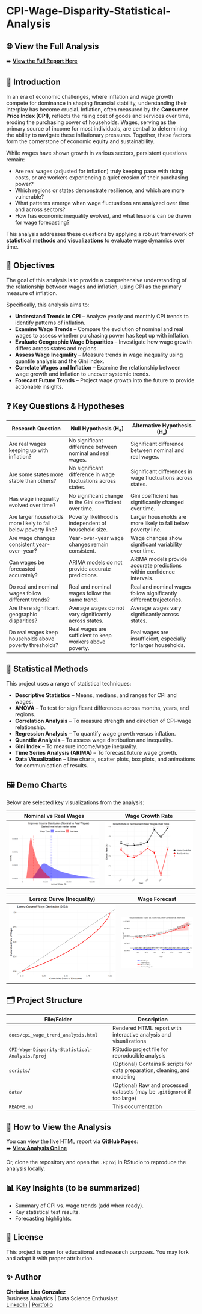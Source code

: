 # CPI-Wage-Disparity-Statistical-Analysis

## 🌐 View the Full Analysis
➡️ **[View the Full Report Here](https://christianlg2.github.io/CPI-Wage-Disparity-Statistical-Analysis/cpi_wage_trend_analysis.html)**  

## 📌 Introduction
In an era of economic challenges, where inflation and wage growth compete for dominance in shaping financial stability, understanding their interplay has become crucial. Inflation, often measured by the **Consumer Price Index (CPI)**, reflects the rising cost of goods and services over time, eroding the purchasing power of households. Wages, serving as the primary source of income for most individuals, are central to determining the ability to navigate these inflationary pressures. Together, these factors form the cornerstone of economic equity and sustainability.

While wages have shown growth in various sectors, persistent questions remain:  
- Are real wages (adjusted for inflation) truly keeping pace with rising costs, or are workers experiencing a quiet erosion of their purchasing power?  
- Which regions or states demonstrate resilience, and which are more vulnerable?  
- What patterns emerge when wage fluctuations are analyzed over time and across sectors?  
- How has economic inequality evolved, and what lessons can be drawn for wage forecasting?

This analysis addresses these questions by applying a robust framework of **statistical methods** and **visualizations** to evaluate wage dynamics over time.


## 🎯 Objectives
The goal of this analysis is to provide a comprehensive understanding of the relationship between wages and inflation, using CPI as the primary measure of inflation.

Specifically, this analysis aims to:

- **Understand Trends in CPI** – Analyze yearly and monthly CPI trends to identify patterns of inflation.
- **Examine Wage Trends** – Compare the evolution of nominal and real wages to assess whether purchasing power has kept up with inflation.
- **Evaluate Geographic Wage Disparities** – Investigate how wage growth differs across states and regions.
- **Assess Wage Inequality** – Measure trends in wage inequality using quantile analysis and the Gini index.
- **Correlate Wages and Inflation** – Examine the relationship between wage growth and inflation to uncover systemic trends.
- **Forecast Future Trends** – Project wage growth into the future to provide actionable insights.


## ❓ Key Questions & Hypotheses

| **Research Question** | **Null Hypothesis (H₀)** | **Alternative Hypothesis (Hₐ)** |
|----------------------|-------------------------|--------------------------------|
| Are real wages keeping up with inflation? | No significant difference between nominal and real wages. | Significant difference between nominal and real wages. |
| Are some states more stable than others? | No significant difference in wage fluctuations across states. | Significant differences in wage fluctuations across states. |
| Has wage inequality evolved over time? | No significant change in the Gini coefficient over time. | Gini coefficient has significantly changed over time. |
| Are larger households more likely to fall below poverty line? | Poverty likelihood is independent of household size. | Larger households are more likely to fall below poverty line. |
| Are wage changes consistent year-over-year? | Year-over-year wage changes remain consistent. | Wage changes show significant variability over time. |
| Can wages be forecasted accurately? | ARIMA models do not provide accurate predictions. | ARIMA models provide accurate predictions within confidence intervals. |
| Do real and nominal wages follow different trends? | Real and nominal wages follow the same trend. | Real and nominal wages follow significantly different trajectories. |
| Are there significant geographic disparities? | Average wages do not vary significantly across states. | Average wages vary significantly across states. |
| Do real wages keep households above poverty thresholds? | Real wages are sufficient to keep workers above poverty. | Real wages are insufficient, especially for larger households. |


## 🧮 Statistical Methods

This project uses a range of statistical techniques:

- **Descriptive Statistics** – Means, medians, and ranges for CPI and wages.
- **ANOVA** – To test for significant differences across months, years, and regions.
- **Correlation Analysis** – To measure strength and direction of CPI–wage relationship.
- **Regression Analysis** – To quantify wage growth versus inflation.
- **Quantile Analysis** – To assess wage distribution and inequality.
- **Gini Index** – To measure income/wage inequality.
- **Time Series Analysis (ARIMA)** – To forecast future wage growth.
- **Data Visualization** – Line charts, scatter plots, box plots, and animations for communication of results.


## 🖼️ Demo Charts
Below are selected key visualizations from the analysis:

| Nominal vs Real Wages | Wage Growth Rate |
|----------------------|-----------------|
| ![Nominal vs Real](assets/NominalVRealWage.png) | ![Growth Rate](assets/GrowthRate.png) |

| Lorenz Curve (Inequality) | Wage Forecast |
|--------------------------|--------------|
| ![Lorenz Curve](assets/LorenzCurve.png) | ![Forecast](assets/WageForecast.png) |


## 🗂️ Project Structure

| File/Folder | Description |
|-------------|-------------|
| `docs/cpi_wage_trend_analysis.html` | Rendered HTML report with interactive analysis and visualizations |
| `CPI-Wage-Disparity-Statistical-Analysis.Rproj` | RStudio project file for reproducible analysis |
| `scripts/` | (Optional) Contains R scripts for data preparation, cleaning, and modeling |
| `data/` | (Optional) Raw and processed datasets (may be `.gitignored` if too large) |
| `README.md` | This documentation |


## 🚀 How to View the Analysis

You can view the live HTML report via **GitHub Pages**:  
➡️ **[View Analysis Online](https://christianlg2.github.io/CPI-Wage-Disparity-Statistical-Analysis/cpi_wage_trend_analysis.html)**  

Or, clone the repository and open the `.Rproj` in RStudio to reproduce the analysis locally.


## 📊 Key Insights (to be summarized)

- Summary of CPI vs. wage trends (add when ready).
- Key statistical test results.
- Forecasting highlights.


## 📜 License
This project is open for educational and research purposes. You may fork and adapt it with proper attribution.


## ✨ Author
**Christian Lira Gonzalez**  
Business Analytics | Data Science Enthusiast  
[LinkedIn](https://www.linkedin.com/in/christianlg/) | [Portfolio](https://www.clirago.com)
